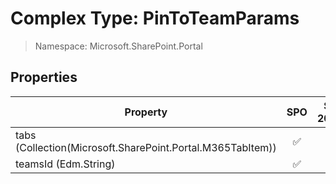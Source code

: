 # Complex Type: PinToTeamParams

> Namespace: Microsoft.SharePoint.Portal

## Properties

Property | SPO | SP 2019 | SP 2016 | SP 2013
----------|:---:|:-------:|:-------:|:-------:
tabs (Collection(Microsoft.SharePoint.Portal.M365TabItem)) | ✅ | ❌ | ❌ | ❌
teamsId (Edm.String) | ✅ | ❌ | ❌ | ❌